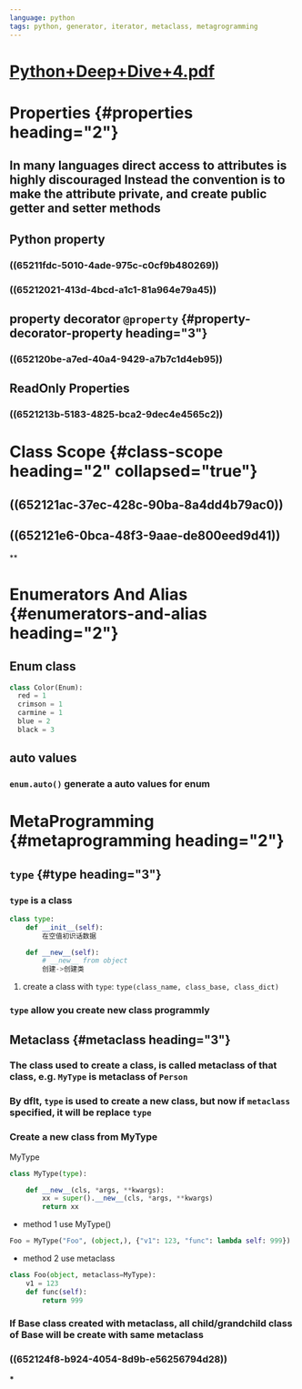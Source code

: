 ```yaml
---
language: python
tags: python, generator, iterator, metaclass, metagrogramming
---
```


# [Python+Deep+Dive+4.pdf](../assets/Python+Deep+Dive+4_1696669164886_0.pdf)

# Properties {#properties heading="2"}

## In many languages direct access to attributes is highly discouraged Instead the convention is to make the attribute private, and create public getter and setter methods

## Python property

### ((65211fdc-5010-4ade-975c-c0cf9b480269))

### ((65212021-413d-4bcd-a1c1-81a964e79a45))

## property decorator `@property` {#property-decorator-property heading="3"}

### ((652120be-a7ed-40a4-9429-a7b7c1d4eb95))

## ReadOnly Properties

### ((6521213b-5183-4825-bca2-9dec4e4565c2))

# Class Scope {#class-scope heading="2" collapsed="true"}

## ((652121ac-37ec-428c-90ba-8a4dd4b79ac0))

## ((652121e6-0bca-48f3-9aae-de800eed9d41))

\*\*

# Enumerators And Alias {#enumerators-and-alias heading="2"}

## Enum class

``` python
class Color(Enum):
  red = 1 
  crimson = 1
  carmine = 1
  blue = 2
  black = 3
```

## auto values

### `enum.auto()` generate a auto values for enum

# MetaProgramming {#metaprogramming heading="2"}

## `type` {#type heading="3"}

### `type` is a **class**

``` python
class type:
    def __init__(self):
        在空值初识话数据

    def __new__(self):
        # __new__ from object
        创建->创建类
```

1.  create a class with `type`:
    `type(class_name, class_base, class_dict)`

### `type` allow you create new class programmly

## Metaclass {#metaclass heading="3"}

### The class used to create a class, is called **metaclass** of that class, e.g. `MyType` is metaclass of `Person`

### By dflt, `type` is used to create a new class, but now if `metaclass` specified, it will be replace `type`

### Create a new class from MyType

MyType

``` python
class MyType(type):

    def __new__(cls, *args, **kwargs):
        xx = super().__new__(cls, *args, **kwargs)
        return xx
```

-   method 1 use MyType()

``` python
Foo = MyType("Foo", (object,), {"v1": 123, "func": lambda self: 999})
```

-   method 2 use metaclass

``` python
class Foo(object, metaclass=MyType):
    v1 = 123
    def func(self):
        return 999
```

### If Base class created with metaclass, all child/grandchild class of Base will be create with same metaclass

### ((652124f8-b924-4054-8d9b-e56256794d28))

**\***
